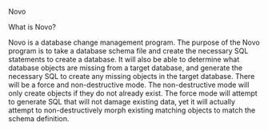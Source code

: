 Novo

What is Novo?

Novo is a database change management program. The purpose of the Novo program is to take a database schema file and create the necessary SQL statements to create a database. It will also be able to determine what database objects are missing from a target database, and generate the necessary SQL to create any missing objects in the target database. There will be a force and non-destructive mode. The non-destructive mode will only create objects if they do not already exist. The force mode will attempt to generate SQL that will not damage existing data, yet it will actually attempt to non-destructively morph existing matching objects to match the schema definition.
